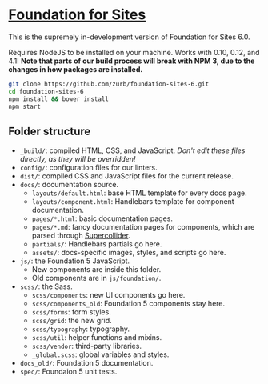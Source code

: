 # [Foundation for Sites](http://foundation.zurb.com)

This is the supremely in-development version of Foundation for Sites 6.0.

Requires NodeJS to be installed on your machine. Works with 0.10, 0.12, and 4.1! **Note that parts of our build process will break with NPM 3, due to the changes in how packages are installed.**

```bash
git clone https://github.com/zurb/foundation-sites-6.git
cd foundation-sites-6
npm install && bower install
npm start
```

## Folder structure

- `_build/`: compiled HTML, CSS, and JavaScript. *Don't edit these files directly, as they will be overridden!*
- `config/`: configuration files for our linters.
- `dist/`: compiled CSS and JavaScript files for the current release.
- `docs/`: documentation source.
  - `layouts/default.html`: base HTML template for every docs page.
  - `layouts/component.html`: Handlebars template for component documentation.
  - `pages/*.html`: basic documentation pages.
  - `pages/*.md`: fancy documentation pages for components, which are parsed through [Supercollider](https://github.com/gakimball/supercollider).
  - `partials/`: Handlebars partials go here.
  - `assets/`: docs-specific images, styles, and scripts go here.
- `js/`: the Foundation 5 JavaScript.
  - New components are inside this folder.
  - Old components are in `js/foundation/`.
- `scss/`: the Sass.
  - `scss/components`: new UI components go here.
  - `scss/components_old`: Foundation 5 components stay here.
  - `scss/forms`: form styles.
  - `scss/grid`: the new grid.
  - `scss/typography`: typography.
  - `scss/util`: helper functions and mixins.
  - `scss/vendor`: third-party libraries.
  - `_global.scss`: global variables and styles.
- `docs_old/`: Foundation 5 documentation.
- `spec/`: Foundaion 5 unit tests.